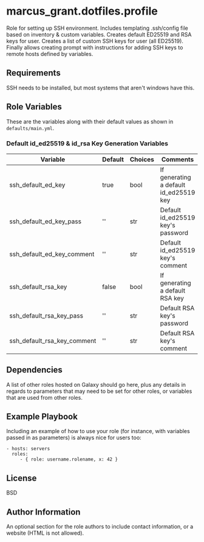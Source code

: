 # marcus_grant.dotfiles.profile

Role for setting up SSH environment.
Includes templating .ssh/config file based on inventory & custom variables.
Creates default ED25519 and RSA keys for user.
Creates a list of custom SSH keys for user (all ED25519).
Finally allows creating prompt with instructions for
adding SSH keys to remote hosts defined by variables.

## Requirements

SSH needs to be installed, but most systems that aren't windows have this.

## Role Variables

These are the variables along with
their default values as shown in `defaults/main.yml`.

### Default id_ed25519 & id_rsa Key Generation Variables

| Variable                    | Default | Choices | Comments                               |
| --------------------------- | ------- | ------- | -------------------------------------- |
| ssh_default_ed_key          | true    | bool    | If generating a default id_ed25519 key |
| ssh_default_ed_key_pass     | ''      | str     | Default id_ed25519 key's password      |
| ssh_default_ed_key_comment  | ''      | str     | Default id_ed25519 key's comment       |
| ssh_default_rsa_key         | false   | bool    | If generating a default RSA key        |
| ssh_default_rsa_key_pass    | ''      | str     | Default RSA key's password             |
| ssh_default_rsa_key_comment | ''      | str     | Default RSA key's comment              |

Dependencies
------------

A list of other roles hosted on Galaxy should go here, plus any details in regards to parameters that may need to be set for other roles, or variables that are used from other roles.

Example Playbook
----------------

Including an example of how to use your role (for instance, with variables passed in as parameters) is always nice for users too:

    - hosts: servers
      roles:
         - { role: username.rolename, x: 42 }

License
-------

BSD

Author Information
------------------

An optional section for the role authors to include contact information, or a website (HTML is not allowed).
